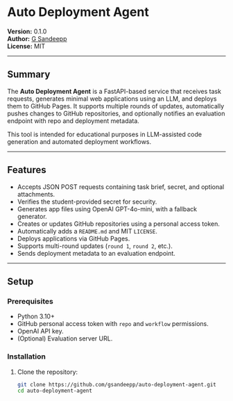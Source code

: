 # Auto Deployment Agent

**Version:** 0.1.0  
**Author:** [G Sandeepp](https://github.com/gsandeepp)  
**License:** MIT  

---

## Summary

The **Auto Deployment Agent** is a FastAPI-based service that receives task requests, generates minimal web applications using an LLM, and deploys them to GitHub Pages. It supports multiple rounds of updates, automatically pushes changes to GitHub repositories, and optionally notifies an evaluation endpoint with repo and deployment metadata.

This tool is intended for educational purposes in LLM-assisted code generation and automated deployment workflows.

---

## Features

- Accepts JSON POST requests containing task brief, secret, and optional attachments.
- Verifies the student-provided secret for security.
- Generates app files using OpenAI GPT-4o-mini, with a fallback generator.
- Creates or updates GitHub repositories using a personal access token.
- Automatically adds a `README.md` and MIT `LICENSE`.
- Deploys applications via GitHub Pages.
- Supports multi-round updates (`round 1`, `round 2`, etc.).
- Sends deployment metadata to an evaluation endpoint.

---

## Setup

### Prerequisites

- Python 3.10+
- GitHub personal access token with `repo` and `workflow` permissions.
- OpenAI API key.
- (Optional) Evaluation server URL.

### Installation

1. Clone the repository:
   ```bash
   git clone https://github.com/gsandeepp/auto-deployment-agent.git
   cd auto-deployment-agent
